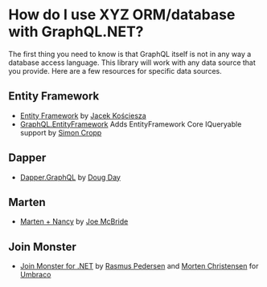 # How do I use XYZ ORM/database with GraphQL.NET?

The first thing you need to know is that GraphQL itself is not in any way a database access language.
This library will work with any data source that you provide. Here are a few resources for specific data sources.

## Entity Framework
* [Entity Framework](https://github.com/JacekKosciesza/StarWars) by [Jacek Kościesza](https://github.com/JacekKosciesza)
* [GraphQL.EntityFramework](https://github.com/SimonCropp/GraphQL.EntityFramework) Adds EntityFramework Core IQueryable support by [Simon Cropp](https://github.com/SimonCropp/)

## Dapper
* [Dapper.GraphQL](https://github.com/landmarkhw/Dapper.GraphQL) by [Doug Day](https://github.com/dougrday)

## Marten
* [Marten + Nancy](https://github.com/joemcbride/marten/blob/graphql2/src/DinnerParty/Modules/GraphQLModule.cs) by [Joe McBride](https://github.com/joemcbride)

## Join Monster
* [Join Monster for .NET](https://github.com/umbraco/join-monster-dotnet) by [Rasmus Pedersen](https://github.com/rasmusjp) and [Morten Christensen](https://github.com/sitereactor) for [Umbraco](https://github.com/umbraco)
